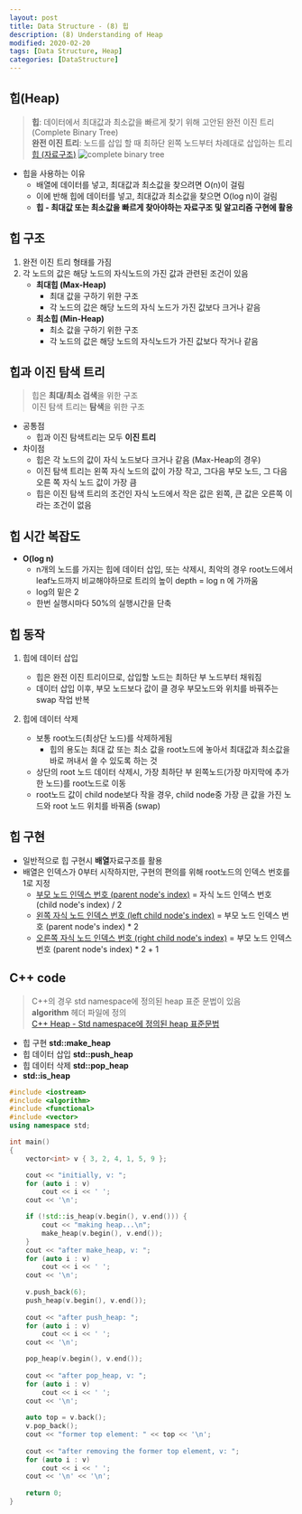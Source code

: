 ```yaml
---
layout: post
title: Data Structure - (8) 힙
description: (8) Understanding of Heap
modified: 2020-02-20
tags: [Data Structure, Heap]
categories: [DataStructure]
---
```


## 힙(Heap)  
> **힙**: 데이터에서 최대값과 최소값을 빠르게 찾기 위해 고안된 완전 이진 트리(Complete Binary Tree)  
> **완전 이진 트리**: 노드를 삽입 할 때 최하단 왼쪽 노드부터 차례대로 삽입하는 트리  
> [힙 (자료구조)](https://ko.wikipedia.org/wiki/%ED%9E%99_(%EC%9E%90%EB%A3%8C_%EA%B5%AC%EC%A1%B0))  
![complete binary tree](https://upload.wikimedia.org/wikipedia/commons/thumb/3/38/Max-Heap.svg/1280px-Max-Heap.svg.png)  

* 힙을 사용하는 이유  
	* 배열에 데이터를 넣고, 최대값과 최소값을 찾으려면 O(n)이 걸림  
	* 이에 반해 힙에 데이터를 넣고, 최대값과 최소값을 찾으면 O(log n)이 걸림  
	* **힙 - 최대값 또는 최소값을 빠르게 찾아야하는 자료구조 및 알고리즘 구현에 활용**  

## 힙 구조
1. 완전 이진 트리 형태를 가짐  
2. 각 노드의 값은 해당 노드의 자식노드의 가진 값과 관련된 조건이 있음  
	* **최대힙 (Max-Heap)**  
		* 최대 값을 구하기 위한 구조  
		* 각 노드의 값은 해당 노드의 자식 노드가 가진 값보다 크거나 같음  
	* **최소힙 (Min-Heap)**  
		* 최소 값을 구하기 위한 구조  
		* 각 노드의 값은 해당 노드의 자식노드가 가진 값보다 작거나 같음  

## 힙과 이진 탐색 트리  
> 힙은 **최대/최소 검색**을 위한 구조  
> 이진 탐색 트리는 **탐색**을 위한 구조  

* 공통점  
	* 힙과 이진 탐색트리는 모두 **이진 트리**  
* 차이점  
	* 힙은 각 노드의 값이 자식 노드보다 크거나 같음 (Max-Heap의 경우)  
	* 이진 탐색 트리는 왼쪽 자식 노드의 값이 가장 작고, 그다음 부모 노드, 그 다음 오른 쪽 자식 노드 값이 가장 큼   
	* 힙은 이진 탐색 트리의 조건인 자식 노드에서 작은 값은 왼쪽, 큰 값은 오른쪽 이라는 조건이 없음  

## 힙 시간 복잡도  
* **O(log n)**
	* n개의 노드를 가지는 힙에 데이터 삽입, 또는 삭제시, 최악의 경우 root노드에서 leaf노드까지 비교해야하므로 트리의 높이 depth = log n 에 가까움  
	* log의 밑은 2
	* 한번 실행시마다 50%의 실행시간을 단축

## 힙 동작  
1. 힙에 데이터 삽입  
	* 힙은 완전 이진 트리이므로, 삽입할 노드는 최하단 부 노드부터 채워짐  
	* 데이터 삽입 이후, 부모 노드보다 값이 클 경우 부모노드와 위치를 바꿔주는 swap 작업 반복  

2. 힙에 데이터 삭제
	* 보통 root노드(최상단 노드)를 삭제하게됨  
		* 힙의 용도는 최대 값 또는 최소 값을 root노드에 놓아서 최대값과 최소값을 바로 꺼내서 쓸 수 있도록 하는 것  
	* 상단의 root 노드 데이터 삭제시, 가장 최하단 부 왼쪽노드(가장 마지막에 추가한 노드)를 root노드로 이동  
	* root노드 값이 child node보다 작을 경우, child node중 가장 큰 값을 가진 노드와 root 노드 위치를 바꿔줌 (swap)  

## 힙 구현  
* 일반적으로 힙 구현시 **배열**자료구조를 활용  
* 배열은 인덱스가 0부터 시작하지만, 구현의 편의를 위해 root노드의 인덱스 번호를 1로 지정  
	* <u>부모 노드 인덱스 번호 (parent node's index)</u> = 자식 노드 인덱스 번호 (child node's index) / 2
	* <u>왼쪽 자식 노드 인덱스 번호 (left child node's index)</u> = 부모 노드 인덱스 번호 (parent node's index) * 2
	* <u>오른쪽 자식 노드 인덱스 번호 (right child node's index)</u> = 부모 노드 인덱스 번호 (parent node's index) * 2 + 1

## C++ code  
> C++의 경우 std namespace에 정의된 heap 표준 문법이 있음  
> **algorithm** 헤더 파일에 정의  
> [C++ Heap - Std namespace에 정의된 heap 표준문법](https://en.cppreference.com/mwiki/index.php?title=Special%3ASearch&search=heap&button=)    

* 힙 구현 **std::make_heap**  
* 힙 데이터 삽입 **std::push_heap**  
* 힙 데이터 삭제 **std::pop_heap**  
* **std::is_heap**  

```cpp
#include <iostream>
#include <algorithm>
#include <functional>
#include <vector>
using namespace std;

int main()
{
    vector<int> v { 3, 2, 4, 1, 5, 9 };

    cout << "initially, v: ";
    for (auto i : v) 
		cout << i << ' ';
    cout << '\n';

	if (!std::is_heap(v.begin(), v.end())) {
        cout << "making heap...\n";
        make_heap(v.begin(), v.end());
    }
    cout << "after make_heap, v: ";
    for (auto i : v) 
		cout << i << ' ';
    cout << '\n';
 
	v.push_back(6);
	push_heap(v.begin(), v.end());
	
	cout << "after push_heap: ";
    for (auto i : v) 
		cout << i << ' ';
    cout << '\n';

    pop_heap(v.begin(), v.end());
 
    cout << "after pop_heap, v: ";
    for (auto i : v) 
		cout << i << ' ';
    cout << '\n';
 
    auto top = v.back();
    v.pop_back();
    cout << "former top element: " << top << '\n';
 
    cout << "after removing the former top element, v: ";
    for (auto i : v) 
		cout << i << ' ';
    cout << '\n' << '\n';
 
    return 0;
}
```


